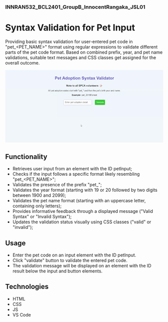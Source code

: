 ### INNRAN532_BCL2401_GroupB_InnocentRangaka_JSL01

# Syntax Validation for Pet Input

Providing basic syntax validation for user-entered pet code in "pet_<YEAR><PET_NAME>" format using regular expressions to validate different parts of the pet code format. Based on combined prefix, year, and pet name validations, suitable text messages and CSS classes get assigned for the overall outcome.

![Syntax Validation Result](jsl_01_final_result.gif)

## Functionality

* Retrieves user input from an element with the ID petInput;
* Checks if the input follows a specific format likely resembling "pet_<YEAR><PET_NAME>";
* Validates the presence of the prefix "pet_";
* Validates the year format (starting with 19 or 20 followed by two digits between 1900 and 2099);
* Validates the pet name format (starting with an uppercase letter, containing only letters);
* Provides informative feedback through a displayed message ("Valid Syntax" or "Invalid Syntax");
* Updates the validation status visually using CSS classes ("valid" or "invalid");

## Usage

* Enter the pet code on an input element with the ID petInput.
* Click "validate" button to validate the entered pet code.
* The validation message will be displayed on an element with the ID result below the input and button elements.

## Technologies

* HTML
* CSS
* JS
* VS Code
